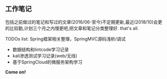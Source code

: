 ## 工作笔记
包括之前做过的笔记和写过的文章(2016/06-至今)不定期更新,最近(2018/10)会更的比较勤,计划三个月之内慢更吧,把文章和笔记分类整理好.
that's all.

TODOs list:
 Spring框架相关整理，SpringMVC源码浅析/调试
- 数据结构和lintcode学习记录
- kali渗透测试学习记录(web/无线)
- 基于SpringCloud的微服务架构学习

**Come on!**
